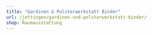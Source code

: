 ```yaml
---
title: "Gardinen & Polsterwerkstatt Binder"
url: /jettingen/gardinen-und-polsterwerkstatt-binder/
shop: Raumausstattung
---
```

